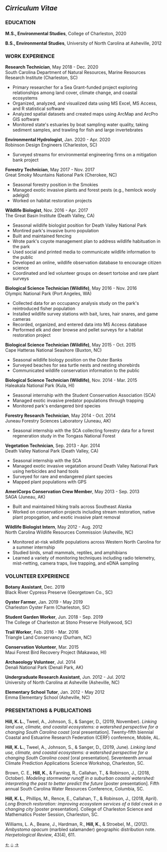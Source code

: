 ## *Cirriculum Vitae*

### EDUCATION

**M.S., Environmental Studies**, College of Charleston, 2020<br/>

**B.S., Environmental Studies**, University of North Carolina at Asheville, 2012<br/>

### WORK EXPERIENCE

**Research Technician**, May 2018 - Dec. 2020 <br/>
South Carolina Department of Natural Resources, Marine Resources Research Institute (Charleston, SC)<br/>
- Primary researcher for a Sea Grant-funded project exploring relationships among land cover, climate change, and coastal ecosystems
- Organized, analyzed, and visualized data using MS Excel, MS Access, and R statistical software
- Analyzed spatial datasets and created maps using ArcMap and ArcPro GIS software
- Monitored state's estuaries by boat sampling water quality, taking sediment samples, and trawling for fish and large invertebrates

**Environmental Hydrologist**, Jan. 2020 - Apr. 2020<br/>
Robinson Design Engineers (Charleston, SC)<br/>
- Surveyed streams for environmental engineering firms on a mitigation bank project

**Forestry Technician**, May 2017 - Nov. 2017<br/>
Great Smoky Mountains National Park (Cherokee, NC)<br/>
- Seasonal forestry position in the Smokies
- Managed exotic invasive plants and forest pests (e.g., hemlock wooly adelgid)
- Worked on habitat restoration projects

**Wildlife Biologist**, Nov. 2016 - Apr. 2017<br/>
The Great Basin Institute (Death Valley, CA)<br/>
- Seasonal wildlife biologist position for Death Valley National Park
- Montired park's invasive burro population
- Built and maintained fencing
- Wrote park's coyote management plan to address wildlife habituation in the park
- Used social and printed media to communicate wildlife information to the public
- Developed an online, wildlife observation database to encourage citizen science
- Coordinated and led volunteer groups on desert tortoise and rare plant surveys

**Biological Science Technician (Wildlife)**, May 2016 - Nov. 2016<br/>
Olympic National Park (Port Angeles, WA)<br/>
- Collected data for an occupancy analysis study on the park's reintroduced fisher population
- Installed wildlife survey stations with bait, lures, hair snares, and game cameras
- Recorded, organized, and entered data into MS Access database
- Performed elk and deer browse and pellet surveys for a habitat restoration project

**Biological Science Technician (Wildlife)**, May 2015 - Oct. 2015<br/>
Cape Hatteras National Seashore (Buxton, NC)<br/>
- Seasonal wildlife biology position on the Outer Banks
- Surveyed beaches for sea turtle nests and nesting shorebirds
- Communicated wildlife conservation information to the public

**Biological Science Technician (Wildlife)**, Nov. 2014 - Mar. 2015<br/>
Haleakala National Park (Kula, HI)<br/>
- Seasonal internship with the Student Conservation Association (SCA)
- Managed exotic invasive predator populations through trapping
- Monitored park's endangered bird species

**Forestry Research Technician**, May 2014 - Oct. 2014<br/>
Juneau Forestry Sciences Laboratory (Juneau, AK)<br/>
- Seasonal internship with the SCA collecting forestry data for a forest regeneration study in the Tongass National Forest

**Vegetation Technician**, Sep. 2013 - Apr. 2014<br/>
Death Valley National Park (Death Valley, CA)<br/>
- Seasonal internship with the SCA
- Managed exotic invasive vegatation around Death Valley National Park using herbicides and hand tools
- Surveyed for rare and endangered plant species
- Mapped plant populations with GPS

**AmeriCorps Conservation Crew Member**, May 2013 - Sep. 2013<br/>
SAGA (Juneau, AK)<br/>
- Built and maintained hiking trails across Southeast Alaska
- Worked on conservation projects including stream restoration, native plant propogation, and exotic invasive plant removal

**Wildlife Biologist Intern**, May 2012 - Aug. 2012<br/>
North Carolina Wildlife Resources Commission (Asheville, NC)<br/>
- Monitored at-risk wildlife populations across Western North Carolina for a summer internship
- Studied birds, small mammals, reptiles, and amphibians
- Learned a variety of monitoring techniques including radio telemetry, mist-netting, camera traps, live trapping, and eDNA sampling

### VOLUNTEER EXPERIENCE

**Botany Assistant**, Dec. 2019<br/>
Black River Cypress Preserve (Georgetown Co., SC)<br/>

**Oyster Farmer**, Jan. 2019 - May 2019<br/>
Charleston Oyster Farm (Charleston, SC)<br/>

**Student Garden Worker**, Jun. 2018 - Sep. 2019<br/>
The College of Charleston at Stono Preserve (Hollywood, SC)<br/>

**Trail Worker**, Feb. 2016 - Mar. 2016<br/>
Triangle Land Conservancy (Durham, NC)<br/>

**Conservation Volunteer**, Mar. 2015<br/>
Maui Forest Bird Recovery Project (Makawao, HI)<br/>

**Archaeology Volunteer**, Jul. 2014<br/>
Denali National Park (Denali Park, AK)<br/>

**Undergraduate Research Assistant**, Jun. 2012 - Jul. 2012<br/>
University of North Carolina at Asheville (Asheville, NC)<br/>

**Elementary School Tutor**, Jan. 2012 - May 2012<br/>
Emma Elementary School (Asheville, NC)<br/>

### PRESENTATIONS & PUBLICATIONS

__Hill, K. L.__, Tweel, A., Johnson, S., & Sanger, D., (2019, November). _Linking land use, climate, and coastal ecosystems: a watershed perspective for a changing South Carolina coast_ \[oral presentation\]. Twenty-fifth biennial Coastal and Estuarine Research Federation (CERF) conference, Mobile, AL.   

__Hill, K. L.__, Tweel, A., Johnson, S., & Sanger, D., (2019, June). _Linking land use, climate, and coastal ecosystems: a watershed perspective for a changing South Carolina coast_ \[oral presentation\]. Seventeenth annual Climate Prediction Applications Science Workshop, Charleston, SC.

Brown, C. E., __Hill, K.__, & Fanning, R., Callahan, T., & Robinson, J., (2018, October). _Modeling stormwater runoff in a suburban coastal watershed: interpreting the past to better predict the future_ \[poster presentation\]. Fifth annual South Carolina Water Resources Conference, Columbia, SC.

__Hill, K. L.__, Phillips, M., Rence, E., Callahan, T., & Robinson, J., (2018, April). _Long Branch restoration: improving ecosystem services of a tidal creek in a changing city_ \[poster presentation\]. College of Charleston Science and Mathematics Poster Session, Charleston, SC.

Williams, L. A., Beane, J., Hardman, R., __Hill, K.__, & Stroebel, M., (2012). _Ambystoma opacum_ (marbled salamander) geographic distribution note. _Herpetological Review_, 43(4), 611.<br/>

[&#8592;](./contact)     [&#8962;](./index)     [&#8594;](./thesis)
